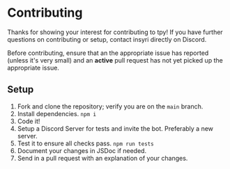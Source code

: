 # Contributing

Thanks for showing your interest for contributing to tpy! If you have further questions on contributing or setup, contact insyri directly on Discord.

Before contributing, ensure that an the appropriate issue has reported (unless it's very small) and an **active** pull request has not yet picked up the appropriate issue.

## Setup

1. Fork and clone the repository; verify you are on the `main` branch.
2. Install dependencies. `npm i`
3. Code it!
4. Setup a Discord Server for tests and invite the bot. Preferably a new server.
5. Test it to ensure all checks pass. `npm run tests`
6. Document your changes in JSDoc if needed.
7. Send in a pull request with an explanation of your changes.
